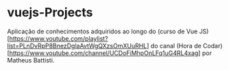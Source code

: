 # vuejs-Projects
Aplicação de conhecimentos adquiridos ao longo do (curso de Vue JS)[https://www.youtube.com/playlist?list=PLnDvRpP8BnezDglaAvtWgQXzsOmXUuRHL] do canal (Hora de Codar)[https://www.youtube.com/channel/UCDoFiMhpOnLFq1uG4RL4xag] por Matheus Battisti. 
